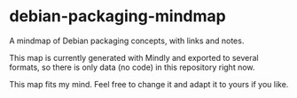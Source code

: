 # debian-packaging-mindmap
A mindmap of Debian packaging concepts, with links and notes.

This map is currently generated with Mindly and exported to several formats, so there is only data (no code) in this repository right now.

This map fits my mind. Feel free to change it and adapt it to yours if you like.
